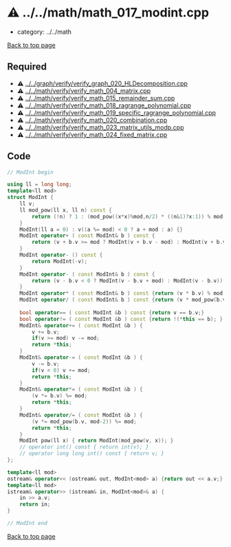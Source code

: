 <!-- mathjax config similar to math.stackexchange -->
<script type="text/javascript" async
  src="https://cdnjs.cloudflare.com/ajax/libs/mathjax/2.7.5/MathJax.js?config=TeX-MML-AM_CHTML">
</script>
<script type="text/x-mathjax-config">
  MathJax.Hub.Config({
    TeX: { equationNumbers: { autoNumber: "AMS" }},
    tex2jax: {
      inlineMath: [ ['$','$'] ],
      processEscapes: true
    },
    "HTML-CSS": { matchFontHeight: false },
    displayAlign: "left",
    displayIndent: "2em"
  });
</script>

<script type="text/javascript" src="https://cdnjs.cloudflare.com/ajax/libs/jquery/3.4.1/jquery.min.js"></script>
<script type="text/javascript" src="../../assets/js/balloons.js"></script>
<script type="text/javascript" src="../../assets/js/copy-button.js"></script>
<link rel="stylesheet" href="../../assets/css/copy-button.css" />


# :warning: ../../math/math_017_modint.cpp
* category: ../../math


[Back to top page](../../index.html)



## Required
* :warning: [../../graph/verify/verify_graph_020_HLDecomposition.cpp](../graph/verify/verify_graph_020_HLDecomposition.cpp.html)
* :warning: [../../math/verify/verify_math_004_matrix.cpp](verify/verify_math_004_matrix.cpp.html)
* :warning: [../../math/verify/verify_math_015_remainder_sum.cpp](verify/verify_math_015_remainder_sum.cpp.html)
* :warning: [../../math/verify/verify_math_018_ragrange_polynomial.cpp](verify/verify_math_018_ragrange_polynomial.cpp.html)
* :warning: [../../math/verify/verify_math_019_specific_ragrange_polynomial.cpp](verify/verify_math_019_specific_ragrange_polynomial.cpp.html)
* :warning: [../../math/verify/verify_math_020_combination.cpp](verify/verify_math_020_combination.cpp.html)
* :warning: [../../math/verify/verify_math_023_matrix_utils_modp.cpp](verify/verify_math_023_matrix_utils_modp.cpp.html)
* :warning: [../../math/verify/verify_math_024_fixed_matrix.cpp](verify/verify_math_024_fixed_matrix.cpp.html)


## Code
```cpp
// ModInt begin

using ll = long long;
template<ll mod>
struct ModInt {
    ll v;
    ll mod_pow(ll x, ll n) const {
        return (!n) ? 1 : (mod_pow((x*x)%mod,n/2) * ((n&1)?x:1)) % mod;
    }
    ModInt(ll a = 0) : v((a %= mod) < 0 ? a + mod : a) {}
    ModInt operator+ ( const ModInt& b ) const {
        return (v + b.v >= mod ? ModInt(v + b.v - mod) : ModInt(v + b.v));
    }
    ModInt operator- () const {
        return ModInt(-v);
    }
    ModInt operator- ( const ModInt& b ) const {
        return (v - b.v < 0 ? ModInt(v - b.v + mod) : ModInt(v - b.v));
    }
    ModInt operator* ( const ModInt& b ) const {return (v * b.v) % mod;}
    ModInt operator/ ( const ModInt& b ) const {return (v * mod_pow(b.v, mod-2)) % mod;}
    
    bool operator== ( const ModInt &b ) const {return v == b.v;}
    bool operator!= ( const ModInt &b ) const {return !(*this == b); }
    ModInt& operator+= ( const ModInt &b ) {
        v += b.v;
        if(v >= mod) v -= mod;
        return *this;
    }
    ModInt& operator-= ( const ModInt &b ) {
        v -= b.v;
        if(v < 0) v += mod;
        return *this;
    }
    ModInt& operator*= ( const ModInt &b ) {
        (v *= b.v) %= mod;
        return *this;
    }
    ModInt& operator/= ( const ModInt &b ) {
        (v *= mod_pow(b.v, mod-2)) %= mod;
        return *this;
    }
    ModInt pow(ll x) { return ModInt(mod_pow(v, x)); }
    // operator int() const { return int(v); }
    // operator long long int() const { return v; }
};

template<ll mod>
ostream& operator<< (ostream& out, ModInt<mod> a) {return out << a.v;}
template<ll mod>
istream& operator>> (istream& in, ModInt<mod>& a) {
    in >> a.v;
    return in;
}

// ModInt end

```

[Back to top page](../../index.html)

